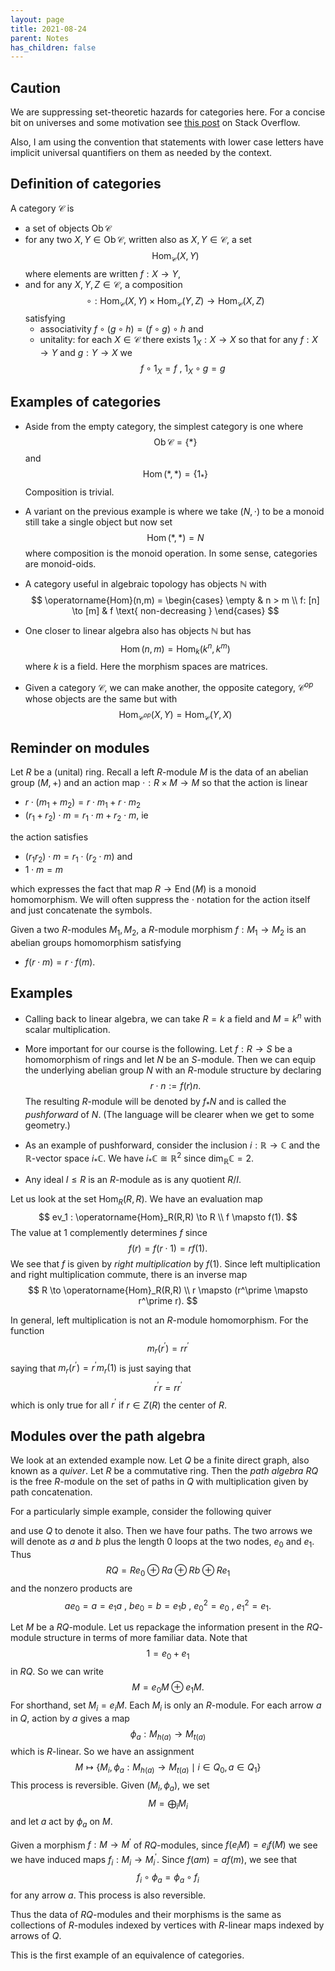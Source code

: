 ```yaml
---
layout: page
title: 2021-08-24  
parent: Notes
has_children: false
---
```


## Caution 

We are suppressing set-theoretic hazards for categories here. For a concise bit on 
universes and some motivation see [this post](https://mathoverflow.net/questions/255425/what-is-the-use-of-grothendieck-universes-in-category-theory)
on Stack Overflow. 

Also, I am using the convention that statements with lower case letters have implicit universal quantifiers on them as needed by the context. 

## Definition of categories

A category $\mathcal C$ is 
- a set of objects $\operatorname{Ob} \mathcal C$
- for any two $X, Y \in \operatorname{Ob} \mathcal C$, written also as 
$X, Y \in \mathcal C$, a set 
$$
    \operatorname{Hom}_{\mathcal C}(X,Y)
$$
where elements are written $f: X \to Y$, 
- and for any $X, Y, Z \in \mathcal C$, a composition 
$$
    \circ: \operatorname{Hom}_{\mathcal C}(X,Y) \times \operatorname{Hom}_{\mathcal C}(Y,Z) \to \operatorname{Hom}_{\mathcal C}(X,Z)
$$
satisfying
    - associativity $f \circ (g \circ h) = (f \circ g) \circ h$ and 
    - unitality: for each $X \in \mathcal C$ there exists $1_X : X \to X$ so that for any $f: X \to Y$ and $g : Y \to X$ we 
    $$
        f \circ 1_X = f \ , \ 1_X \circ g = g 
    $$

## Examples of categories 

- Aside from the empty category, the simplest category is one where 
$$
    \operatorname{Ob} \mathcal C = \lbrace \ast \rbrace
$$
and 
$$
    \operatorname{Hom}(\ast,\ast) = \lbrace 1_\ast \rbrace
$$
Composition is trivial. 

- A variant on the previous example is where we take $(N,\cdot)$ to be a monoid 
still take a single object but now set
$$
    \operatorname{Hom}(\ast,\ast) = N
$$
where composition is the monoid operation. In some sense, categories are monoid-oids. 

- A category useful in algebraic topology has objects $\mathbb{N}$ with 
$$
    \operatorname{Hom}(n,m) = \begin{cases} 
                                    \empty & n > m \\
                                    f: [n] \to [m] & f \text{ non-decreasing }   
                              \end{cases} 
$$

- One closer to linear algebra also has objects $\mathbb{N}$ but has 
$$
    \operatorname{Hom}(n,m) = \operatorname{Hom}_k (k^n, k^m)
$$
where $k$ is a field. Here the morphism spaces are matrices. 

- Given a category $\mathcal C$, we can make another, the opposite category, 
$\mathcal C^{op}$ whose objects are the same but with 
$$
    \operatorname{Hom}_{\mathcal C^{op}}(X,Y) = \operatorname{Hom}_{\mathcal C}(Y,X) 
$$

## Reminder on modules

Let $R$ be a (unital) ring. Recall a left $R$-module $M$ is the data of an abelian group 
$(M,+)$ and an action map $\cdot : R \times M \to M$ so that the action is linear 
- $r \cdot (m_1 + m_2) = r \cdot m_1 + r \cdot m_2$
- $(r_1 + r_2) \cdot m = r_1 \cdot m + r_2 \cdot m$, ie

the action satisfies 
- $(r_1r_2) \cdot m = r_1 \cdot (r_2 \cdot m)$ and 
- $1 \cdot m = m$

which expresses the fact that map $R \to \operatorname{End}(M)$ is a monoid homomorphism. 
We will often suppress the $\cdot$ notation for the action itself and just concatenate 
the symbols. 

Given a two $R$-modules $M_1,M_2$, a $R$-module morphism $f : M_1 \to M_2$ is an abelian 
groups homomorphism satisfying 
- $f(r \cdot m) = r \cdot f(m)$.

## Examples 

- Calling back to linear algebra, we can take $R = k$ a field and $M = k^n$ with scalar 
multiplication. 

- More important for our course is the following. Let $f : R \to S$ be a homomorphism of 
rings and let $N$ be an $S$-module. Then we can equip the underlying abelian group $N$ 
with an $R$-module structure by declaring
$$
    r \cdot n := f(r) n. 
$$
The resulting $R$-module will be denoted by $f_\ast N$ and is called the *pushforward* 
of $N$. (The language will be clearer when we get to some geometry.)

- As an example of pushforward, consider the inclusion $i: \mathbb{R} \to \mathbb{C}$ and 
the $\mathbb{R}$-vector space $i_\ast \mathbb{C}$. We have $i_\ast \mathbb{C} \cong 
\mathbb{R}^2$ since $\dim_{\mathbb{R}} \mathbb{C} = 2$. 

- Any ideal $I \leq R$ is an $R$-module as is any quotient $R/I$. 

Let us look at the set $\operatorname{Hom}_R(R,R)$. We have an evaluation map 
$$
    ev_1 : \operatorname{Hom}_R(R,R) \to R \\
    f \mapsto f(1). 
$$
The value at $1$ complemently determines $f$ since
$$
    f(r) = f(r \cdot 1) = r f(1). 
$$
We see that $f$ is given by *right multiplication* by $f(1)$. Since left multiplication and 
right multiplication commute, there is an inverse map 
$$
    R  \to \operatorname{Hom}_R(R,R) \\
    r  \mapsto (r^\prime \mapsto r^\prime r). 
$$

In general, left multiplication is not an $R$-module homomorphism. For the function 
$$
    m_r (r^\prime) = r r^\prime
$$
saying that $m_r (r^\prime) = r^\prime m_r(1)$ is just saying that 
$$
    r^\prime r = r r^\prime
$$
which is only true for all $r^\prime$ if $r \in Z(R)$ the center of $R$. 

## Modules over the path algebra 

We look at an extended example now. Let $Q$ be a finite direct graph, also known as 
a *quiver*. Let $R$ be a commutative ring. Then the *path algebra* $RQ$ is the free $R$-module 
on the set of paths in $Q$ with multiplication given by path concatenation. 

For a particularly simple example, consider the following quiver 

<!-- Include picture -->

and use $Q$ to denote it also. Then we have four paths. The two arrows we will denote 
as $a$ and $b$ plus the length $0$ loops at the two nodes, $e_0$ and $e_1$. Thus
$$
    RQ = Re_0 \oplus Ra \oplus Rb \oplus Re_1
$$
and the nonzero products are 
$$
    ae_0 = a = e_1a \ , \ be_0 = b = e_1b \ , \ e_0^2 = e_0 \ , \ e_1^2 = e_1.
$$

Let $M$ be a $RQ$-module. Let us repackage the information present in the $RQ$-module 
structure in terms of more familiar data. Note that 
$$
    1 = e_0 + e_1 
$$
in $RQ$. So we can write 
$$
    M = e_0 M \oplus e_1 M. 
$$
For shorthand, set $M_i = e_i M$. Each $M_i$ is only an $R$-module. For each arrow $a$ 
in $Q$, action by $a$ gives a map 
$$
    \phi_a : M_{h(a)} \to M_{t(a)}
$$
which is $R$-linear. So we have an assignment 
$$
    M \mapsto \lbrace M_i, \phi_a : M_{h(a)} \to M_{t(a)} \mid i \in Q_0, a \in Q_1 \rbrace
$$
This process is reversible. Given $(M_i, \phi_a)$, we set 
$$ 
    M = \bigoplus_i M_i
$$
and let $a$ act by $\phi_a$ on $M$. 

Given a morphism $f : M \to M^\prime$ of $RQ$-modules, since 
$f(e_i M) = e_i f(M)$ we see we have induced maps $f_i : M_i \to M_i^\prime$. Since 
$f(am) = af(m)$, we see that 
$$
    f_i \circ \phi_a = \phi_a \circ f_i
$$
for any arrow $a$. This process is also reversible. 

Thus the data of $RQ$-modules and their morphisms is the same as collections of $R$-modules 
indexed by vertices with $R$-linear maps indexed by arrows of $Q$. 

This is the first example of an equivalence of categories. 
